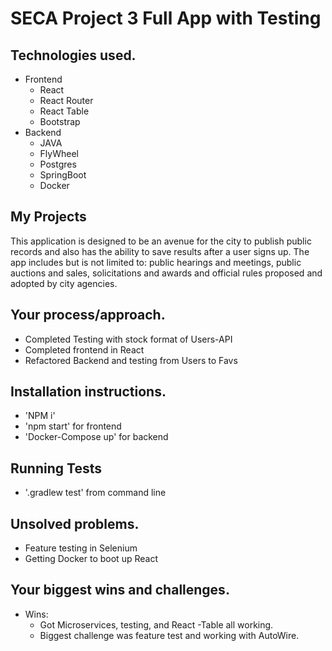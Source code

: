 # SECA Project 3 Full App with Testing

## Technologies used.
   - Frontend 
      - React 
      - React Router
      - React Table 
      - Bootstrap
   - Backend
      - JAVA
      - FlyWheel
      - Postgres
      - SpringBoot
      - Docker 

## My Projects
This application is designed to be an avenue for the city to publish public records and also has the ability to save results after a user signs up. The app includes but is not limited to: public hearings and meetings, public auctions and sales, solicitations and awards and official rules proposed and adopted by city agencies. 

## Your process/approach.
  - Completed Testing with stock format of Users-API
  - Completed frontend in React
  - Refactored Backend and testing from Users to Favs

## Installation instructions.
  - 'NPM i'
  - 'npm start' for frontend
  - 'Docker-Compose up' for backend 

## Running Tests
  - '.gradlew test' from command line 

## Unsolved problems.
 - Feature testing in Selenium
 - Getting Docker to boot up React


## Your biggest wins and challenges.
 - Wins:
    - Got Microservices, testing, and React -Table all working.
    - Biggest challenge was feature test and working with AutoWire.
